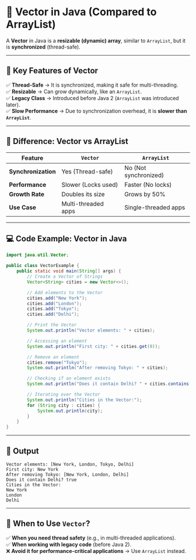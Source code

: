 # **📌 Vector in Java (Compared to ArrayList)**
A **Vector** in Java is a **resizable (dynamic) array**, similar to `ArrayList`, but it is **synchronized** (thread-safe).  

---

## **🔹 Key Features of Vector**
✅ **Thread-Safe** → It is synchronized, making it safe for multi-threading.  
✅ **Resizable** → Can grow dynamically, like an `ArrayList`.  
✅ **Legacy Class** → Introduced before Java 2 (`ArrayList` was introduced later).  
✅ **Slow Performance** → Due to synchronization overhead, it is **slower than `ArrayList`**.  

---

## **📌 Difference: Vector vs ArrayList**
| Feature | `Vector` | `ArrayList` |
|---------|---------|------------|
| **Synchronization** | Yes (Thread-safe) | No (Not synchronized) |
| **Performance** | Slower (Locks used) | Faster (No locks) |
| **Growth Rate** | Doubles its size | Grows by 50% |
| **Use Case** | Multi-threaded apps | Single-threaded apps |

---

## **💻 Code Example: Vector in Java**
```java
import java.util.Vector;

public class VectorExample {
    public static void main(String[] args) {
        // Create a Vector of Strings
        Vector<String> cities = new Vector<>();

        // Add elements to the Vector
        cities.add("New York");
        cities.add("London");
        cities.add("Tokyo");
        cities.add("Delhi");

        // Print the Vector
        System.out.println("Vector elements: " + cities);

        // Accessing an element
        System.out.println("First city: " + cities.get(0));

        // Remove an element
        cities.remove("Tokyo");
        System.out.println("After removing Tokyo: " + cities);

        // Checking if an element exists
        System.out.println("Does it contain Delhi? " + cities.contains("Delhi"));

        // Iterating over the Vector
        System.out.println("Cities in the Vector:");
        for (String city : cities) {
            System.out.println(city);
        }
    }
}
```

---

## **📌 Output**
```
Vector elements: [New York, London, Tokyo, Delhi]
First city: New York
After removing Tokyo: [New York, London, Delhi]
Does it contain Delhi? true
Cities in the Vector:
New York
London
Delhi
```

---

## **📌 When to Use `Vector`?**
✅ **When you need thread safety** (e.g., in multi-threaded applications).  
✅ **When working with legacy code** (before Java 2).  
❌ **Avoid it for performance-critical applications** → Use `ArrayList` instead.  

